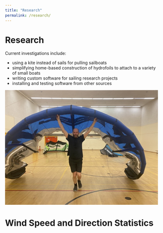 ```yaml
---
title: "Research"
permalink: /research/
---
```

# Research

Current investigations include:

- using a kite instead of sails for pulling sailboats
- simplifying home-based construction of hydrofoils to attach to a variety of small boats
- writing custom software for sailing research projects
- installing and testing software from other sources

![13 Meter Kite for Kite Surfing](/assets/img/wing.jpg "13 meter kite")

# Wind Speed and Direction Statistics

<div
    data-windywidget="stats"
    data-responsive="true"
    data-horizontal="true"
    data-spotid="359143"
    data-appid="251a92fa34a0f8f6edcd3cc305894429">
    </div>
<script async="true" data-cfasync="false" type="text/javascript" src="https://windy.app/widget2/windy_stats_async.js"></script>

